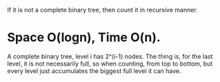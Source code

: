 
If it is not a complete binary tree,  then count it in recursive manner.   

Space O(logn),  Time O(n).   
==================================
A complete binary tree, level i has 2^(i-1) nodes.  The thing is, for the last level, it is not necessarily full,  so when counting, from top to bottom, but every level just accumulates the biggest full level it can have.   



